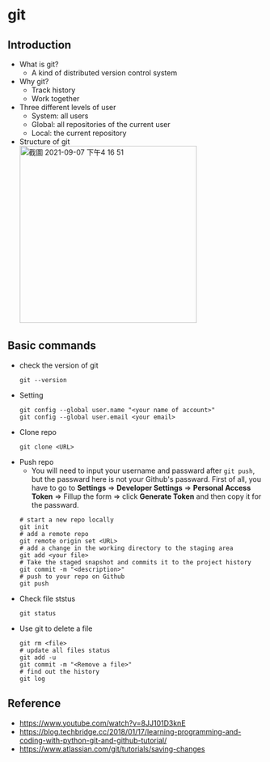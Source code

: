 # git
## Introduction
* What is git?
  * A kind of distributed version control system
* Why git?
  * Track history
  * Work together
* Three different levels of user
  * System: all users
  * Global: all repositories of the current user
  * Local: the current repository
* Structure of git  
  <img width="350" alt="截圖 2021-09-07 下午4 16 51" src="https://user-images.githubusercontent.com/61928785/132310006-462848e4-ec04-49f9-a800-c57b280ad673.png">
## Basic commands
* check the version of git
  ```
  git --version
  ```
* Setting
  ```
  git config --global user.name "<your name of account>"
  git config --global user.email <your email>
  ```
* Clone repo
  ```
  git clone <URL>
  ```
* Push repo
  * You will need to input your username and passward after `git push`, but the passward here is not your Github's passward. First of all, you have to go to **Settings** => **Developer Settings** => **Personal Access Token** => Fillup the form => click **Generate Token** and then copy it for the passward.  
  ```
  # start a new repo locally
  git init
  # add a remote repo
  git remote origin set <URL>
  # add a change in the working directory to the staging area
  git add <your file>
  # Take the staged snapshot and commits it to the project history
  git commit -m "<description>"
  # push to your repo on Github
  git push
  ```
* Check file ststus
  ```
  git status
  ```
* Use git to delete a file
  ```
  git rm <file>
  # update all files status
  git add -u
  git commit -m "<Remove a file>"
  # find out the history
  git log
  ```
## Reference
* <https://www.youtube.com/watch?v=8JJ101D3knE>
* <https://blog.techbridge.cc/2018/01/17/learning-programming-and-coding-with-python-git-and-github-tutorial/>
* https://www.atlassian.com/git/tutorials/saving-changes
